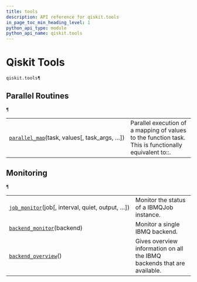 ```yaml
---
title: tools
description: API reference for qiskit.tools
in_page_toc_min_heading_level: 1
python_api_type: module
python_api_name: qiskit.tools
---
```


<span id="module-qiskit.tools" />

# Qiskit Tools

<span id="module-qiskit.tools" />

`qiskit.tools¶`

## Parallel Routines

<span id="module-qiskit.tools" />

`¶`

|                                                                                                                                   |                                                                                                       |
| --------------------------------------------------------------------------------------------------------------------------------- | ----------------------------------------------------------------------------------------------------- |
| [`parallel_map`](qiskit.tools.parallel_map#qiskit.tools.parallel_map "qiskit.tools.parallel_map")(task, values\[, task\_args, …]) | Parallel execution of a mapping of values to the function task. This is functionally equivalent to::. |

## Monitoring

<span id="module-qiskit.tools" />

`¶`

|                                                                                                                                   |                                                                         |
| --------------------------------------------------------------------------------------------------------------------------------- | ----------------------------------------------------------------------- |
| [`job_monitor`](qiskit.tools.job_monitor#qiskit.tools.job_monitor "qiskit.tools.job_monitor")(job\[, interval, quiet, output, …]) | Monitor the status of a IBMQJob instance.                               |
| [`backend_monitor`](qiskit.tools.backend_monitor#qiskit.tools.backend_monitor "qiskit.tools.backend_monitor")(backend)            | Monitor a single IBMQ backend.                                          |
| [`backend_overview`](qiskit.tools.backend_overview#qiskit.tools.backend_overview "qiskit.tools.backend_overview")()               | Gives overview information on all the IBMQ backends that are available. |

